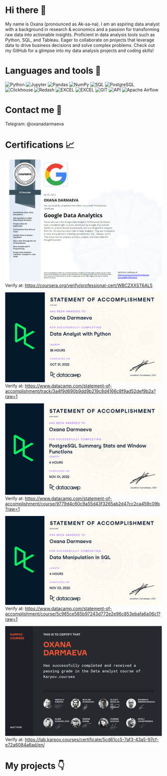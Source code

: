 # Hi there 👋 
My name is Oxana (pronounced as Ak-sa-na). I am an aspiring data analyst with a background in research & economics and a passion for transforming raw data into actionable insights. Proficient in data analysis tools such as Python, SQL, and Tableau. Eager to collaborate on projects that leverage data to drive business decisions and solve complex problems. Check out my GitHub for a glimpse into my data analysis projects and coding skills!

# Languages and tools 🔧
![Python](https://img.shields.io/badge/-Python-0b0038?style=for-the-badge&logo=python&logoColor=3c78a9)
![Jupyter](https://img.shields.io/badge/-Jupyter_Notebook-FFF?style=for-the-badge&logo=Jupyter)
![Pandas](https://img.shields.io/badge/pandas-0b0038?style=for-the-badge&logo=pandas&logoColor=white)
![NumPy](https://img.shields.io/badge/numpy-0b0038?style=for-the-badge&logo=numpy&logoColor=4c74cc)
![SQL](https://img.shields.io/badge/-SQL-00A4EF?style=for-the-badge&logo=SQL)
![PostgreSQL](https://img.shields.io/badge/-PostgreSQL-FFF?style=for-the-badge&logo=PostgreSQL)
![Clickhouse](https://img.shields.io/badge/-Clickhouse-FFF?style=for-the-badge&logo=Clickhouse)
![Redash](https://img.shields.io/badge/-Redash-E44D26?style=for-the-badge&logo=Redash)
![EXCEL](https://img.shields.io/badge/-EXCEL-FF?style=for-the-badge&logo=EXCEL)
![EXCEL](https://img.shields.io/badge/-Google_Sheets-FFF?style=for-the-badge&logo=GoogleSheets)
![GIT](https://img.shields.io/badge/-GIT-FFF?style=for-the-badge&logo=GIT)
![API](https://img.shields.io/badge/-API-FF6600?style=for-the-badge&logo=API)
![Apache Airflow](https://img.shields.io/badge/Apache%20Airflow-0b0038?style=for-the-badge&logo=Apache%20Airflow&logoColor=e4351d)

# Contact me :incoming_envelope:
Telegram: @oxanadarmaeva

# Certifications :chart_with_upwards_trend:
![Coursera](2022-07-25_Google_Data_Analytics_Professional_Certificate_Coursera.png)
Verify at: https://coursera.org/verify/professional-cert/WBCZXXST6AL5

<!--  -->
![DataCamp](2022-10-31_Data_Analyst_with_Python_DataCamp.png)
Verify at: https://www.datacamp.com/statement-of-accomplishment/track/3a4f9d690b9dd9b219c8d4166c8f9ad52def9b2a?raw=1
<!--  -->
![DataCamp](2022-11-01_PostgreSQL_Summary_Stats_and_Window_Functions_DataCamp.png)
Verify at: https://www.datacamp.com/statement-of-accomplishment/course/9779d4c60c9a55d43f3265ab2d47cc2ca459c09b?raw=1

<!--  -->
![DataCamp](2022-11-02_Data_Manipulation_in_SQL_DataCamp.png)
Verify at: https://www.datacamp.com/statement-of-accomplishment/course/5c965ce585b97243d772e2e96c853ebafa6a06c1?raw=1

<!--  -->
![DataCamp](2024-02-07_Data_Analyst_Certificate_KarpovCourses.png)
Verify at: https://lab.karpov.courses/certificate/5cd61cc5-7af3-43a5-97cf-e72a6084a6ad/en/

# My projects :point_down:

